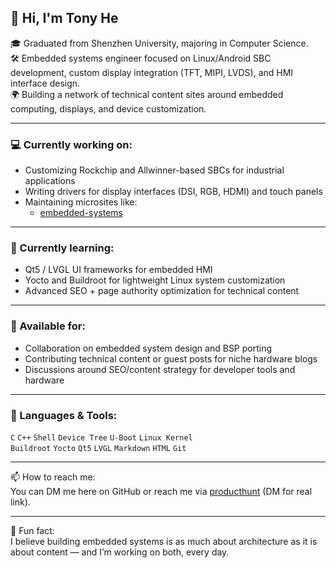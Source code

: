 ## 👋 Hi, I'm Tony He

🎓 Graduated from Shenzhen University, majoring in Computer Science.  
🛠️ Embedded systems engineer focused on Linux/Android SBC development, custom display integration (TFT, MIPI, LVDS), and HMI interface design.  
🌍 Building a network of technical content sites around embedded computing, displays, and device customization.  

---

### 💻 Currently working on:
- Customizing Rockchip and Allwinner-based SBCs for industrial applications  
- Writing drivers for display interfaces (DSI, RGB, HDMI) and touch panels  
- Maintaining microsites like:
  - [embedded-systems](https://embedded-sbc.com/posts/custom-embedded-systems/)

---

### 🚀 Currently learning:
- Qt5 / LVGL UI frameworks for embedded HMI
- Yocto and Buildroot for lightweight Linux system customization
- Advanced SEO + page authority optimization for technical content

---

### 💬 Available for:
- Collaboration on embedded system design and BSP porting
- Contributing technical content or guest posts for niche hardware blogs
- Discussions around SEO/content strategy for developer tools and hardware

---

### 🧰 Languages & Tools:
`C` `C++` `Shell` `Device Tree` `U-Boot` `Linux Kernel`  
`Buildroot` `Yocto` `Qt5` `LVGL` `Markdown` `HTML` `Git`

---

📫 How to reach me:  
You can DM me here on GitHub or reach me via [producthunt](https://www.producthunt.com/@rocktech) (DM for real link).

---
🔧 Fun fact:  
I believe building embedded systems is as much about architecture as it is about content — and I’m working on both, every day.
